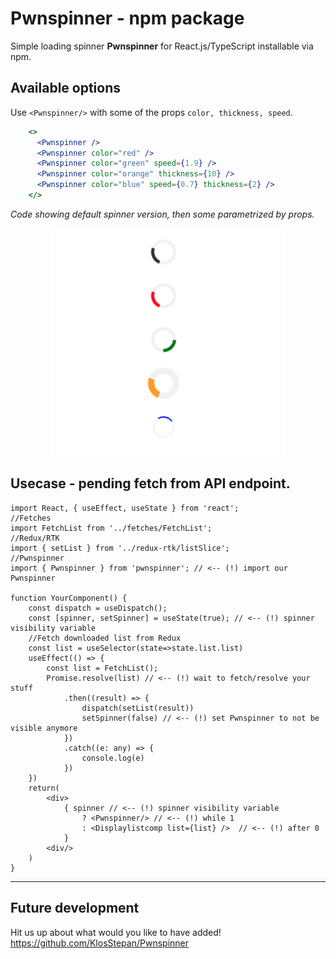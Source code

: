 # Pwnspinner - npm package

Simple loading spinner **Pwnspinner** for React.js/TypeScript installable via npm.

## Available options
Use `<Pwnspinner/>` with some of the props `color, thickness, speed`.
```jsx
    <>
      <Pwnspinner />
      <Pwnspinner color="red" />
      <Pwnspinner color="green" speed={1.9} />
      <Pwnspinner color="orange" thickness={10} />
      <Pwnspinner color="blue" speed={0.7} thickness={2} />
    </>
```
*Code showing default spinner version, then some parametrized by props.* 
<p align="center">
  <img src="misc/sliders.png" />
</p>

## Usecase - pending fetch from API endpoint.
```JSX
import React, { useEffect, useState } from 'react';
//Fetches
import FetchList from '../fetches/FetchList';
//Redux/RTK
import { setList } from '../redux-rtk/listSlice';
//Pwnspinner
import { Pwnspinner } from 'pwnspinner'; // <-- (!) import our Pwnspinner

function YourComponent() {
    const dispatch = useDispatch();
    const [spinner, setSpinner] = useState(true); // <-- (!) spinner visibility variable
    //Fetch downloaded list from Redux
    const list = useSelector(state=>state.list.list)
    useEffect(() => {
        const list = FetchList();
        Promise.resolve(list) // <-- (!) wait to fetch/resolve your stuff
            .then((result) => {
                dispatch(setList(result))
                setSpinner(false) // <-- (!) set Pwnspinner to not be visible anymore
            })
            .catch((e: any) => {
                console.log(e)
            })
    })
    return(
        <div>
            { spinner // <-- (!) spinner visibility variable
                ? <Pwnspinner/> // <-- (!) while 1 
                : <Displaylistcomp list={list} />  // <-- (!) after 0
            }
        <div/>
    )
}
```
___

## Future development
Hit us up about what would you like to have added!
https://github.com/KlosStepan/Pwnspinner

